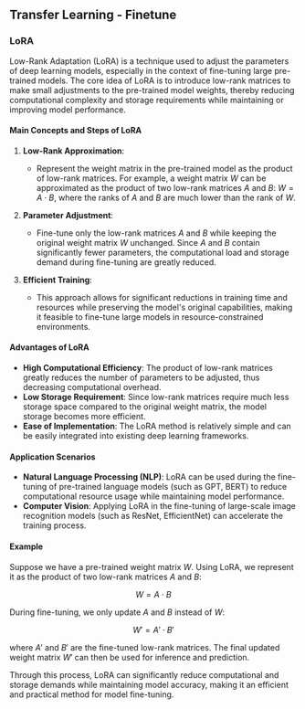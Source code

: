 

## Transfer Learning - Finetune

### LoRA

Low-Rank Adaptation (LoRA) is a technique used to adjust the parameters of deep learning models, especially in the context of fine-tuning large pre-trained models. The core idea of LoRA is to introduce low-rank matrices to make small adjustments to the pre-trained model weights, thereby reducing computational complexity and storage requirements while maintaining or improving model performance.

#### Main Concepts and Steps of LoRA

1. **Low-Rank Approximation**:
   - Represent the weight matrix in the pre-trained model as the product of low-rank matrices. For example, a weight matrix $W$ can be approximated as the product of two low-rank matrices $A$ and $B$: $W = A \cdot B$, where the ranks of $A$ and $B$ are much lower than the rank of $W$.

2. **Parameter Adjustment**:
   - Fine-tune only the low-rank matrices $A$ and $B$ while keeping the original weight matrix $W$ unchanged. Since $A$ and $B$ contain significantly fewer parameters, the computational load and storage demand during fine-tuning are greatly reduced.

3. **Efficient Training**:
   - This approach allows for significant reductions in training time and resources while preserving the model's original capabilities, making it feasible to fine-tune large models in resource-constrained environments.

#### Advantages of LoRA

- **High Computational Efficiency**: The product of low-rank matrices greatly reduces the number of parameters to be adjusted, thus decreasing computational overhead.
- **Low Storage Requirement**: Since low-rank matrices require much less storage space compared to the original weight matrix, the model storage becomes more efficient.
- **Ease of Implementation**: The LoRA method is relatively simple and can be easily integrated into existing deep learning frameworks.

#### Application Scenarios

- **Natural Language Processing (NLP)**: LoRA can be used during the fine-tuning of pre-trained language models (such as GPT, BERT) to reduce computational resource usage while maintaining model performance.
- **Computer Vision**: Applying LoRA in the fine-tuning of large-scale image recognition models (such as ResNet, EfficientNet) can accelerate the training process.

#### Example

Suppose we have a pre-trained weight matrix $W$. Using LoRA, we represent it as the product of two low-rank matrices $A$ and $B$:

$$ W = A \cdot B $$

During fine-tuning, we only update $A$ and $B$ instead of $W$:

$$ W' = A' \cdot B' $$

where $A'$ and $B'$ are the fine-tuned low-rank matrices. The final updated weight matrix $W'$ can then be used for inference and prediction.

Through this process, LoRA can significantly reduce computational and storage demands while maintaining model accuracy, making it an efficient and practical method for model fine-tuning.
